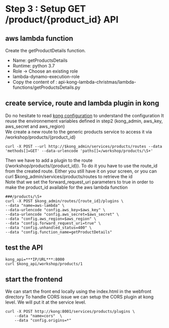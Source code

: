 # Step 3 : Setup GET /product/{product_id} API

## aws lambda function

Create the getProductDetails function.
- Name: getProductsDetails
- Runtime: python 3.7
- Role -> Choose an existing role
- lambda-dynamo-execution-role
- Copy the content of : api-kong-lambda-christmas/lambda-functions/getProductsDetails.py

## create service, route and lambda plugin in kong

Do no hesitate to read [kong configuration](../../../../kong/kond.md) to understand the configuration
It reuse the environnement variables defined in step2 (kong_admin, aws_key, aws_secret and aws_region)
</br> We create a new route to the generic products service to access it via /workshop/products/{product_id}

```
curl -X POST --url http://$kong_admin/services/products/routes --data 'methods[]=GET' --data-urlencode 'paths[]=/workshop/products/\S+'
```

Then we have to add a plugin to the route (/workshop/products/{product_id}). To do it you have to use the route_id from the created route. Either you still have it on your screen, or you can curl $kong_admin/services/products/routes to retrieve the id
</br>Note that we set the forward_request_uri parameters to true in order to make the product_id available for the aws lambda function
```
###/products/\S+
curl -X POST $kong_admin/routes/{route_id}/plugins \
--data "name=aws-lambda" \
--data-urlencode "config.aws_key=$aws_key" \
--data-urlencode "config.aws_secret=$aws_secret" \
--data "config.aws_region=$aws_region" \
--data "config.forward_request_uri=true" \
--data "config.unhandled_status=400" \
--data "config.function_name=getProductDetails"

```

## test the API
```
kong_api=***IP/URL***:8000
curl $kong_api/workshop/products/1
```

## start the frontend

We can start the front end locally using the index.html in the webfront directory
To handle CORS issue we can setup the CORS plugin at kong level. We will put it at the service level.

```
curl -X POST http://kong:8001/services/products/plugins \
    --data "name=cors"  \
    --data "config.origins=*"
```


